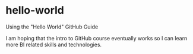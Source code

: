# hello-world
Using the "Hello World" GitHub Guide

I am hoping that the intro to GitHub course eventually works so I can learn more BI related skills and technologies.
